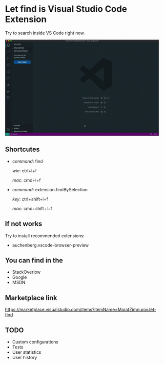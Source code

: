 # **Let find** is Visual Studio Code Extension

Try to search inside VS Code right now.

![Let find preview](https://raw.githubusercontent.com/Zimtir/let-find/master/assets/preview.gif "Let find preview")

## Shortcutes

- _command_: find

  _win_: ctrl+l+f

  _mac_: cmd+l+f

- _command_: extension.findBySelection

  _key_: ctrl+shift+l+f

  _mac_: cmd+shift+l+f

## If not works

Try to install recommended extensions:

- auchenberg.vscode-browser-preview

## You can find in the

- StackOverlow
- Google
- MSDN

## Marketplace link

https://marketplace.visualstudio.com/items?itemName=MaratZimnurov.let-find

## TODO

- Custom configurations
- Tests
- User statistics
- User history
